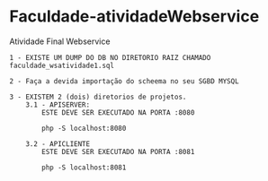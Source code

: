 # Faculdade-atividadeWebservice
Atividade Final Webservice


    1 - EXISTE UM DUMP DO DB NO DIRETORIO RAIZ CHAMADO faculdade_wsatividade1.sql
    
    2 - Faça a devida importação do scheema no seu SGBD MYSQL
    
    3 - EXISTEM 2 (dois) diretorios de projetos.
	    3.1 - APISERVER: 
		    ESTE DEVE SER EXECUTADO NA PORTA :8080
		
		    php -S localhost:8080
		
	    3.2 - APICLIENTE
		    ESTE DEVE SER EXECUTADO NA PORTA :8081
		
    		php -S localhost:8081